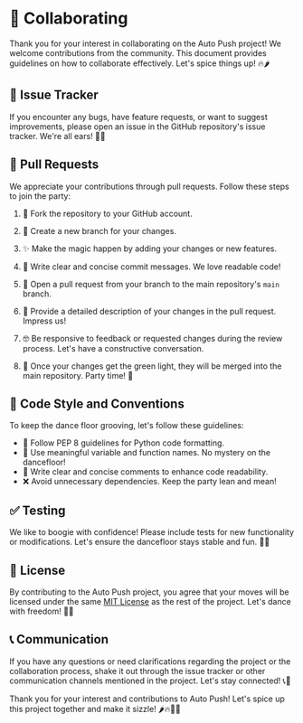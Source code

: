 # 🤝 Collaborating

Thank you for your interest in collaborating on the Auto Push project! We welcome contributions from the community. This document provides guidelines on how to collaborate effectively. Let's spice things up! 🔥🌶️

## 🐞 Issue Tracker

If you encounter any bugs, have feature requests, or want to suggest improvements, please open an issue in the GitHub repository's issue tracker. We're all ears! 🐛📝

## 🎯 Pull Requests

We appreciate your contributions through pull requests. Follow these steps to join the party:

1. 🍴 Fork the repository to your GitHub account.

2. 🔀 Create a new branch for your changes.

3. ✨ Make the magic happen by adding your changes or new features.

4. 💬 Write clear and concise commit messages. We love readable code!

5. 🚀 Open a pull request from your branch to the main repository's `main` branch.

6. 📝 Provide a detailed description of your changes in the pull request. Impress us!

7. 🤓 Be responsive to feedback or requested changes during the review process. Let's have a constructive conversation.

8. 🎉 Once your changes get the green light, they will be merged into the main repository. Party time! 🎊

## 💅 Code Style and Conventions

To keep the dance floor grooving, let's follow these guidelines:

- 💃 Follow PEP 8 guidelines for Python code formatting.
- 🎩 Use meaningful variable and function names. No mystery on the dancefloor!
- 📝 Write clear and concise comments to enhance code readability.
- ❌ Avoid unnecessary dependencies. Keep the party lean and mean!

## ✅ Testing

We like to boogie with confidence! Please include tests for new functionality or modifications. Let's ensure the dancefloor stays stable and fun. 💃🕺

## 📜 License

By contributing to the Auto Push project, you agree that your moves will be licensed under the same [MIT License](LICENSE) as the rest of the project. Let's dance with freedom! 🕺💃

## 📞 Communication

If you have any questions or need clarifications regarding the project or the collaboration process, shake it out through the issue tracker or other communication channels mentioned in the project. Let's stay connected! 📞📧

Thank you for your interest and contributions to Auto Push! Let's spice up this project together and make it sizzle! 🌶️🔥💃🕺